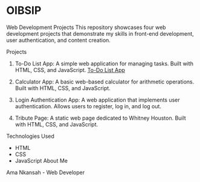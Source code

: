 # OIBSIP
Web Development Projects
This repository showcases four web development projects that demonstrate my skills in front-end development, user authentication, and content creation.

Projects

1. To-Do List App:
A simple web application for managing tasks. Built with HTML, CSS, and JavaScript.
[To-Do List App](https://To-dolist/index.html)

3. Calculator App:
A basic web-based calculator for arithmetic operations. Built with HTML, CSS, and JavaScript.

4. Login Authentication App:
A web application that implements user authentication. Allows users to register, log in, and log out.

5. Tribute Page:
A static web page dedicated to Whitney Houston. Built with HTML, CSS, and JavaScript.

Technologies Used
- HTML
- CSS
- JavaScript
About Me

Ama Nkansah - Web Developer
